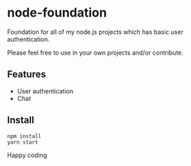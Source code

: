 # node-foundation

Foundation for all of my node.js projects which has basic user authentication.

Please feel free to use in your own projects and/or contribute.
## Features

- User authentication
- Chat

## Install
```
npm install
yarn start
```

Happy coding
